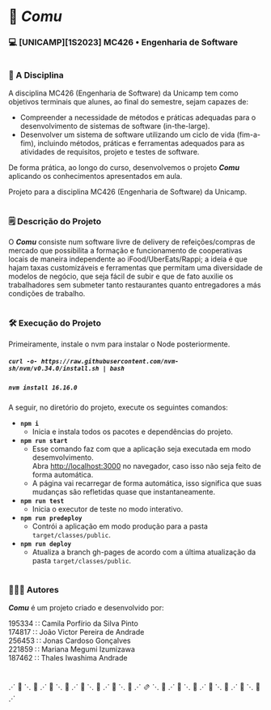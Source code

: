 # 🛵  _Comu_ 
### 💻 [UNICAMP][1S2023] MC426 • Engenharia de Software

#

### 📔 A Disciplina

A disciplina MC426 (Engenharia de Software) da Unicamp tem como objetivos terminais que alunes,
ao final do semestre, sejam capazes de:

- Compreender a necessidade de métodos e práticas adequadas para o desenvolvimento de sistemas
de software (in-the-large).
- Desenvolver um sistema de software utilizando um ciclo de vida (fim-a-fim), incluindo métodos, 
práticas e ferramentas adequados para as atividades de requisitos, projeto e testes de software. 

De forma prática, ao longo do curso, desenvolvemos o projeto _**Comu**_ aplicando os conhecimentos
apresentados em aula.

Projeto para a disciplina MC426 (Engenharia de Software) da Unicamp.

#

### 🗒️ Descrição do Projeto

O _**Comu**_ consiste num software livre de delivery de refeições/compras de mercado que 
possibilita a formação e funcionamento de cooperativas locais de maneira independente ao
iFood/UberEats/Rappi; a ideia é que hajam taxas customizáveis e ferramentas que permitam 
uma diversidade de modelos de negócio, que seja fácil de subir e que de fato auxilie os
trabalhadores sem submeter tanto restaurantes quanto entregadores a más condições de trabalho.

#

### 🛠 Execução do Projeto

Primeiramente, instale o nvm para instalar o Node posteriormente.

##### `curl -o- https://raw.githubusercontent.com/nvm-sh/nvm/v0.34.0/install.sh | bash`

##### `nvm install 16.16.0`

A seguir, no diretório do projeto, execute os seguintes comandos:

- **`npm i`**
  - Inicia e instala todos os pacotes e dependências do projeto.
- **`npm run start`**
  - Esse comando faz com que a aplicação seja executada em modo desemvolvimento.\
Abra [http://localhost:3000](http://localhost:3000) no navegador, caso isso não seja feito de forma automática.
  - A página vai recarregar de forma automática, isso significa que suas mudanças são refletidas quase que instantaneamente.
- **`npm run test`**
  - Inicia o executor de teste no modo interativo.
- **`npm run predeploy`**
  - Contrói a aplicação em modo produção para a pasta `target/classes/public`.
- **`npm run deploy`**
  - Atualiza a branch gh-pages de acordo com a última atualização da pasta `target/classes/public`.

#

### 🧑‍🤝‍🧑 Autores

_**Comu**_ é um projeto criado e desenvolvido por:

195334 ∷ Camila Porfírio da Silva Pinto  
174817 ∷ João Victor Pereira de Andrade  
256453 ∷ Jonas Cardoso Gonçalves  
221859 ∷ Mariana Megumi Izumizawa  
187462 ∷ Thales Iwashima Andrade  

#

⋰ 🛵 ⋱ 🌭 ⋰ 🍔 ⋱ 🍟 ⋰ 🍕 ⋱ 🥙 ⋰ 🌮 ⋱ 🌯 ⋰ 🫔 ⋱ 🥗 ⋰ 🍝 ⋱ 🍛 ⋰ 🍱 ⋱ 🧁 ⋰ 🍪 ⋱ 🍩 ⋰
